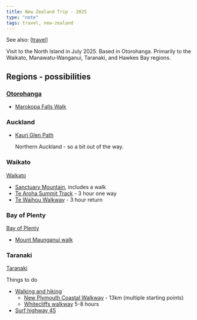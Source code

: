 ```yaml
---
title: New Zealand Trip - 2025
type: "note"
tags: travel, new-zealand
---
```


See also: [[travel]]

Visit to the North Island in July 2025. Based in Otorohanga. Primarily to the Waikato, Manawatu-Wanganui, Taranaki, and Hawkes Bay regions.

## Regions - possibilities

### [Otorohanga](https://en.wikipedia.org/wiki/%C5%8Ctorohanga)

- [Marokopa Falls Walk](https://www.freewalks.nz/marokopa-falls/)

### Auckland

- [Kauri Glen Path](https://www.aucklandcouncil.govt.nz/parks-recreation/get-outdoors/aklpaths/Pages/path-detail.aspx?ItemId=417)

    Northern Auckland - so a bit out of the way.

### Waikato

[Waikato](https://www.newzealand.com/au/waikato/)

- [Sanctuary Mountain](https://www.newzealand.com/nz/plan/business/sanctuary-mountain-maungatautari/), includes a walk
- [Te Aroha Summit Track](https://www.newzealand.com/au/feature/te-aroha-mountain-track/) - 3 hour one way
- [Te Waihou Walkway](https://www.newzealand.com/au/feature/te-waihou-walkway/) - 3 hour return

### Bay of Plenty

[Bay of Plenty](https://www.newzealand.com/au/bay-of-plenty/)

- [Mount Maunganui walk](https://www.bayofplentynz.com/experiences/outdoor-adventures/tracks-and-trails/tracks-and-trails-in-mount-maunganui/mauao-mount-maunganui-summit-walk/)

### Taranaki

[Taranaki](https://en.wikipedia.org/wiki/Taranaki)

Things to do
- [Walking and hiking](https://www.newzealand.com/au/walking-and-hiking-in-taranaki/)
    - [New Plymouth Coastal Walkway](https://www.newzealand.com/au/feature/new-plymouth-coastal-walkway/) - 13km (multiple starting points)
    - [Whitecliffs walkway](https://www.newzealand.com/au/feature/whitecliffs-walkway/) 5-8 hours
- [Surf highway 45](https://www.newzealand.com/int/feature/surf-highway-45/)





[//begin]: # "Autogenerated link references for markdown compatibility"
[travel]: ../travel "Travel"
[//end]: # "Autogenerated link references"